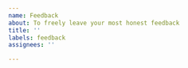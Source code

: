 ```yaml
---
name: Feedback
about: To freely leave your most honest feedback
title: ''
labels: feedback
assignees: ''

---
```



